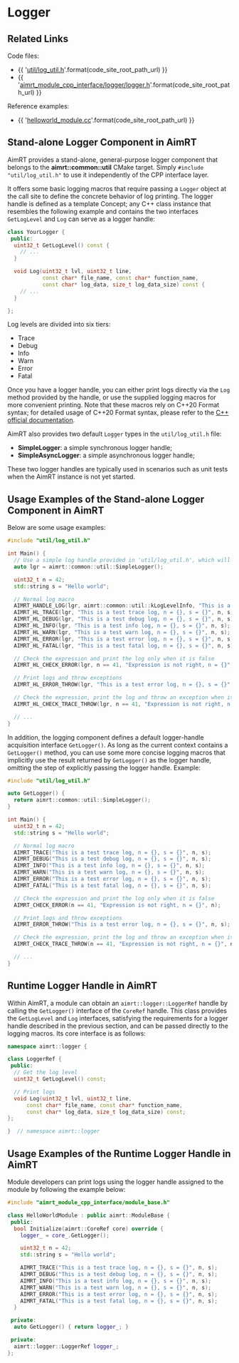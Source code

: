 # Logger

## Related Links

Code files:
- {{ '[util/log_util.h]({}/src/common/util/log_util.h)'.format(code_site_root_path_url) }}
- {{ '[aimrt_module_cpp_interface/logger/logger.h]({}/src/interface/aimrt_module_cpp_interface/logger/logger.h)'.format(code_site_root_path_url) }}

Reference examples:
- {{ '[helloworld_module.cc]({}/src/examples/cpp/helloworld/module/helloworld_module/helloworld_module.cc)'.format(code_site_root_path_url) }}


## Stand-alone Logger Component in AimRT

AimRT provides a stand-alone, general-purpose logger component that belongs to the **aimrt::common::util** CMake target. Simply `#include "util/log_util.h"` to use it independently of the CPP interface layer.

It offers some basic logging macros that require passing a `Logger` object at the call site to define the concrete behavior of log printing. The logger handle is defined as a template Concept; any C++ class instance that resembles the following example and contains the two interfaces `GetLogLevel` and `Log` can serve as a logger handle:


```cpp
class YourLogger {
 public:
  uint32_t GetLogLevel() const {
    // ...
  }

  void Log(uint32_t lvl, uint32_t line,
           const char* file_name, const char* function_name,
           const char* log_data, size_t log_data_size) const {
    // ...
  }

};
```


Log levels are divided into six tiers:
- Trace
- Debug
- Info
- Warn
- Error
- Fatal

Once you have a logger handle, you can either print logs directly via the `Log` method provided by the handle, or use the supplied logging macros for more convenient printing. Note that these macros rely on C++20 Format syntax; for detailed usage of C++20 Format syntax, please refer to the [C++ official documentation](https://en.cppreference.com/w/cpp/utility/format).

AimRT also provides two default `Logger` types in the `util/log_util.h` file:
- **SimpleLogger**: a simple synchronous logger handle;
- **SimpleAsyncLogger**: a simple asynchronous logger handle;

These two logger handles are typically used in scenarios such as unit tests when the AimRT instance is not yet started.


## Usage Examples of the Stand-alone Logger Component in AimRT

Below are some usage examples:

```cpp
#include "util/log_util.h"

int Main() {
  // Use a simple log handle provided in 'util/log_util.h', which will synchronously print logs on the console
  auto lgr = aimrt::common::util::SimpleLogger();

  uint32_t n = 42;
  std::string s = "Hello world";

  // Normal log macro
  AIMRT_HANDLE_LOG(lgr, aimrt::common::util::kLogLevelInfo, "This is a test log, n = {}, s = {}", n, s);
  AIMRT_HL_TRACE(lgr, "This is a test trace log, n = {}, s = {}", n, s);
  AIMRT_HL_DEBUG(lgr, "This is a test debug log, n = {}, s = {}", n, s);
  AIMRT_HL_INFO(lgr, "This is a test info log, n = {}, s = {}", n, s);
  AIMRT_HL_WARN(lgr, "This is a test warn log, n = {}, s = {}", n, s);
  AIMRT_HL_ERROR(lgr, "This is a test error log, n = {}, s = {}", n, s);
  AIMRT_HL_FATAL(lgr, "This is a test fatal log, n = {}, s = {}", n, s);

  // Check the expression and print the log only when it is false
  AIMRT_HL_CHECK_ERROR(lgr, n == 41, "Expression is not right, n = {}", n);

  // Print logs and throw exceptions
  AIMRT_HL_ERROR_THROW(lgr, "This is a test error log, n = {}, s = {}", n, s);

  // Check the expression, print the log and throw an exception when it is false
  AIMRT_HL_CHECK_TRACE_THROW(lgr, n == 41, "Expression is not right, n = {}", n);

  // ...
}
```


In addition, the logging component defines a default logger-handle acquisition interface `GetLogger()`. As long as the current context contains a `GetLogger()` method, you can use some more concise logging macros that implicitly use the result returned by `GetLogger()` as the logger handle, omitting the step of explicitly passing the logger handle. Example:

```cpp
#include "util/log_util.h"

auto GetLogger() {
  return aimrt::common::util::SimpleLogger();
}

int Main() {
  uint32_t n = 42;
  std::string s = "Hello world";

  // Normal log macro
  AIMRT_TRACE("This is a test trace log, n = {}, s = {}", n, s);
  AIMRT_DEBUG("This is a test debug log, n = {}, s = {}", n, s);
  AIMRT_INFO("This is a test info log, n = {}, s = {}", n, s);
  AIMRT_WARN("This is a test warn log, n = {}, s = {}", n, s);
  AIMRT_ERROR("This is a test error log, n = {}, s = {}", n, s);
  AIMRT_FATAL("This is a test fatal log, n = {}, s = {}", n, s);

  // Check the expression and print the log only when it is false
  AIMRT_CHECK_ERROR(n == 41, "Expression is not right, n = {}", n);

  // Print logs and throw exceptions
  AIMRT_ERROR_THROW("This is a test error log, n = {}, s = {}", n, s);

  // Check the expression, print the log and throw an exception when it is false
  AIMRT_CHECK_TRACE_THROW(n == 41, "Expression is not right, n = {}", n);

  // ...
}
```


## Runtime Logger Handle in AimRT

Within AimRT, a module can obtain an `aimrt::logger::LoggerRef` handle by calling the `GetLogger()` interface of the `CoreRef` handle. This class provides the `GetLogLevel` and `Log` interfaces, satisfying the requirements for a logger handle described in the previous section, and can be passed directly to the logging macros. Its core interface is as follows:

```cpp
namespace aimrt::logger {

class LoggerRef {
 public:
  // Get the log level
  uint32_t GetLogLevel() const;

  // Print logs
  void Log(uint32_t lvl, uint32_t line,
      const char* file_name, const char* function_name,
      const char* log_data, size_t log_data_size) const;
};

}  // namespace aimrt::logger
```


## Usage Examples of the Runtime Logger Handle in AimRT

Module developers can print logs using the logger handle assigned to the module by following the example below:

```cpp
#include "aimrt_module_cpp_interface/module_base.h"

class HelloWorldModule : public aimrt::ModuleBase {
 public:
  bool Initialize(aimrt::CoreRef core) override {
    logger_ = core_.GetLogger();

    uint32_t n = 42;
    std::string s = "Hello world";

    AIMRT_TRACE("This is a test trace log, n = {}, s = {}", n, s);
    AIMRT_DEBUG("This is a test debug log, n = {}, s = {}", n, s);
    AIMRT_INFO("This is a test info log, n = {}, s = {}", n, s);
    AIMRT_WARN("This is a test warn log, n = {}, s = {}", n, s);
    AIMRT_ERROR("This is a test error log, n = {}, s = {}", n, s);
    AIMRT_FATAL("This is a test fatal log, n = {}, s = {}", n, s);
  }

 private:
  auto GetLogger() { return logger_; }

 private:
  aimrt::logger::LoggerRef logger_;
};
```
